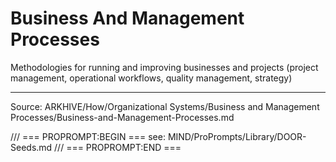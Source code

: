 # Business And Management Processes

Methodologies for running and improving businesses and projects (project management, operational workflows, quality management, strategy)

---
Source: ARKHIVE/How/Organizational Systems/Business and Management Processes/Business-and-Management-Processes.md

/// === PROPROMPT:BEGIN ===
see: MIND/ProPrompts/Library/DOOR-Seeds.md
/// === PROPROMPT:END ===
